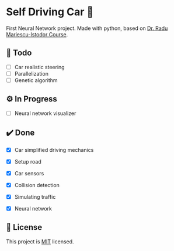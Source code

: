# Self Driving Car :car:
 First Neural Network project.
 Made with python, based on [Dr. Radu Mariescu-Istodor Course](https://www.youtube.com/watch?v=Rs_rAxEsAvI).

## :memo: Todo
- [ ] Car realistic steering
- [ ] Parallelization
- [ ] Genetic algorithm

## :gear: In Progress
- [ ] Neural network visualizer

## :heavy_check_mark: Done
- [x] Car simplified driving mechanics
- [x] Setup road
- [x] Car sensors
- [x] Collision detection
- [x] Simulating traffic
- [x] Neural network


## :page_with_curl: License
This project is [MIT](./LICENSE) licensed.